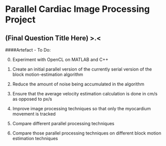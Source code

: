 # Parallel Cardiac Image Processing Project
## (Final Question Title Here) >.<

####Artefact - To Do:

0. Experiment with OpenCL on MATLAB and C++

1. Create an initial parallel version of the currently serial version of the block motion-estimation algorithm
2. Reduce the amount of noise being accumulated in the algorithm
3. Ensure that the average velocity estimation calculation is done in cm/s as opposed to px/s
4. Improve image processing techniques so that only the myocardium movement is tracked
5. Compare different parallel processing techniques
6. Compare those parallel processing techniques on different block motion estimation techniques
